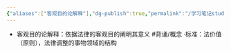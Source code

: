 ```yaml
---
{"aliases":["客观目的论解释"],"dg-publish":true,"permalink":"/学习笔记studyup/知识点cheese/目的解释/","dgPassFrontmatter":true,"noteIcon":"","created":"2024-07-16T10:06:24.964+08:00","updated":"2024-09-11T12:13:13.249+08:00"}
---
```


- 客观目的论解释：依据法律的客观目的阐明其意义 #背诵/概念 
·标准：法价值（原则），法律调整的事物领域的结构